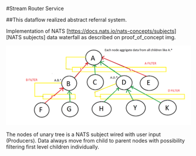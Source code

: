 #Stream Router Service

##This dataflow realized abstract referral system.

Implementation of NATS [https://docs.nats.io/nats-concepts/subjects] [NATS subjects] data waterfall as described on proof_of_concept img.

<img src="proof_of_concept.png" width="800" alt="Data spread"/>


The nodes of unary tree is a NATS subject wired with user input (Producers).
Data always move from child to parent nodes with possibility filtering first level children individually. 



